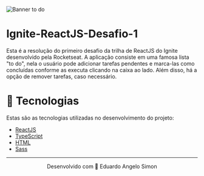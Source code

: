 ![Banner to do](https://user-images.githubusercontent.com/62440116/112249338-5826ea00-8c36-11eb-8411-1efb2152da2b.png)

# Ignite-ReactJS-Desafio-1
Esta é a resolução do primeiro desafio da trilha de ReactJS do Ignite desenvolvido pela Rocketseat. A aplicação consiste em uma famosa lista "to do", nela o usuário pode adicionar tarefas pendentes e marca-las como concluídas conforme as executa clicando na caixa ao lado. Além disso, há a opção de remover tarefas, caso necessário.

# 🚀 Tecnologias
Estas são as tecnologias utilizadas no desenvolvimento do projeto:

- <a href="https://pt-br.reactjs.org/docs/getting-started.html" target="_blank">ReactJS</a> <br>
- <a href="https://www.typescriptlang.org/docs/" target="_blank">TypeScript</a> <br>
- <a href="https://developer.mozilla.org/pt-BR/docs/Web/HTML" target="_blank">HTML</a> <br>
- <a href="https://sass-lang.com/documentation" target="_blank">Sass</a> <br>

________________________________________________________________________________________________________________________________________________________________________________
<p align="center">Desenvolvido com 🧡 Eduardo Angelo Simon</p>
